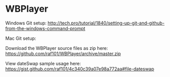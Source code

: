 # WBPlayer
Windows Git setup:
http://tech.pro/tutorial/1840/setting-up-git-and-github-from-the-windows-command-prompt

Mac Git setup:
	
Download the WBPlayer source files as zip here:
https://github.com/raf101/WBPlayer/archive/master.zip
	
View dateSwap sample usage here:
https://gist.github.com/raf101/4c340c39a07e98a772aa#file-dateswap
